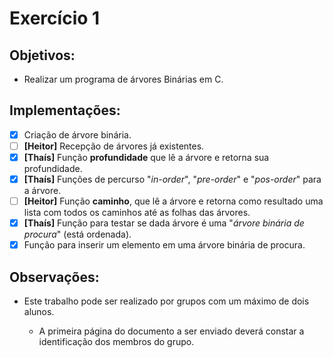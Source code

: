 # Exercício 1

## Objetivos:

- Realizar um programa de árvores Binárias em C.

## Implementações:

- [x] Criação de árvore binária.
- [ ] **[Heitor]** Recepção de árvores já existentes.
- [x] **[Thaís]** Função **profundidade** que lê a árvore e retorna sua profundidade.
- [x] **[Thaís]** Funções de percurso "*in-order*", "*pre-order*" e "*pos-order*" para a árvore.
- [ ] **[Heitor]** Função **caminho**, que lê a árvore e retorna como resultado uma lista com todos os caminhos até as folhas das árvores.
- [x] **[Thaís]** Função para testar se dada árvore é uma "*árvore binária de procura*" (está ordenada).
- [x] Função para inserir um elemento em uma árvore binária de procura.

## Observações:

- Este trabalho pode ser realizado por grupos com um máximo de dois alunos.

    - A primeira página do documento a ser enviado deverá constar a identificação dos membros do grupo.